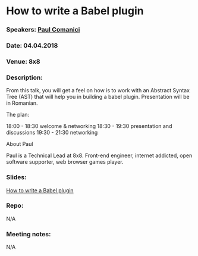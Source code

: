# How to write a Babel plugin

### Speakers: [Paul Comanici](https://github.com/darkyndy)
### Date: 04.04.2018
### Venue: 8x8
### Description:

From this talk, you will get a feel on how is to work with an Abstract Syntax Tree (AST) that will help you in building a babel plugin. Presentation will be in Romanian.

The plan:

18:00 - 18:30 welcome & networking
18:30 - 19:30 presentation and discussions
19:30 - 21:30 networking

About Paul

Paul is a Technical Lead at 8x8. Front-end engineer, internet addicted, open software supporter, web browser games player.

### Slides:
[How to write a Babel plugin](https://slides.com/darkyndy/how-to-write-a-babel-plugin)

### Repo:
N/A

### Meeting notes:
N/A
